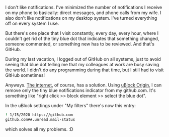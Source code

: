 <!--
.. title: How to get rid of GitHub notifications
.. slug: how-to-get-rid-of-github-notifications
.. date: 2020-01-16 18:39:29 UTC+01:00
.. tags: github, notifications, ublock origin
.. category: 
.. link: 
.. description: 
.. type: text
-->

I don't like notifications. I've minimized the number of notifications I receive on my phone to basically: direct messages, and phone calls from my wife. I also don't like notifications on my desktop system. I've turned everything off on every system I use.

But there's one place that I visit constantly, every day, every hour, where I couldn't get rid of the tiny blue dot that indicates that something changed, someone commented, or something new has to be reviewed. And that's GitHub.

During my last vacation, I logged out of GitHub on all systems, just to avoid seeing that blue dot telling me that my colleagues at work are busy saving the world. I didn't do any programming during that time, but I still had to visit GitHub sometimes!

Anyways. [The internet](https://mastodon.social/@l3viathan/103480435257611605), of course, has a solution. Using [uBlock Origin](https://addons.mozilla.org/de/firefox/addon/ublock-origin/), I can remove only the tiny blue notifications indicator from my github.com. It's something like "right click >> block element >> select the blue dot".

In the uBlock settings under "My filters" there's now this entry:


```bash
! 1/15/2020 https://github.com
github.com##.unread.mail-status
```

which solves all my problems. :D
